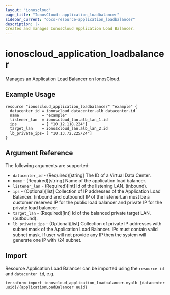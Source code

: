 ```yaml
---
layout: "ionoscloud"
page_title: "IonosCloud: application_loadbalancer"
sidebar_current: "docs-resource-application_loadbalancer"
description: |-
Creates and manages IonosCloud Application Load Balancer.
---
```


# ionoscloud_application_loadbalancer

Manages an Application Load Balancer on IonosCloud.

## Example Usage

```hcl
resource "ionoscloud_application_loadbalancer" "example" { 
  datacenter_id = ionoscloud_datacenter.alb_datacenter.id
  name          = "example"
  listener_lan  = ionoscloud_lan.alb_lan_1.id
  ips           = [ "10.12.118.224"]
  target_lan    = ionoscloud_lan.alb_lan_2.id
  lb_private_ips= [ "10.13.72.225/24"]
}
```

## Argument Reference

The following arguments are supported:

- `datacenter_id` - (Required)[string] The ID of a Virtual Data Center.
- `name` - (Required)[string] Name of the application load balancer.
- `listener_lan` - (Required)[int] Id of the listening LAN. (inbound).
- `ips` - (Optional)[list] Collection of IP addresses of the Application Load Balancer. (inbound and outbound) IP of the listenerLan must be a customer reserved IP for the public load balancer and private IP for the private load balancer.
- `target_lan` - (Required)[int] Id of the balanced private target LAN. (outbound).
- `lb_private_ips` - (Optional)[list] Collection of private IP addresses with subnet mask of the Application Load Balancer. IPs must contain valid subnet mask. If user will not provide any IP then the system will generate one IP with /24 subnet.


## Import

Resource Application Load Balancer can be imported using the `resource id` and `datacenter id`, e.g.

```shell
terraform import ionoscloud_application_loadbalancer.myalb {datacenter uuid}/{applicationLoadBalancer uuid}
```